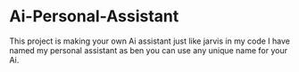 # Ai-Personal-Assistant
This project is making your own Ai assistant just like jarvis in my code I have named my personal assistant as ben you can use any unique name for your Ai. 
